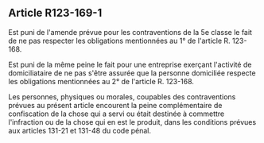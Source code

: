 Article R123-169-1
----
Est puni de l'amende prévue pour les contraventions de la 5e classe le fait de
ne pas respecter les obligations mentionnées au 1° de l'article R. 123-168.

Est puni de la même peine le fait pour une entreprise exerçant l'activité de
domiciliataire de ne pas s'être assurée que la personne domiciliée respecte les
obligations mentionnées au 2° de l'article R. 123-168.

Les personnes, physiques ou morales, coupables des contraventions prévues au
présent article encourent la peine complémentaire de confiscation de la chose
qui a servi ou était destinée à commettre l'infraction ou de la chose qui en est
le produit, dans les conditions prévues aux articles 131-21 et 131-48 du code
pénal.
